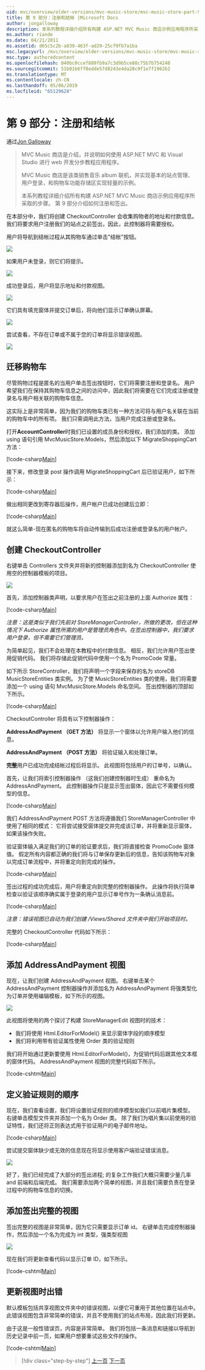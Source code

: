 ```yaml
---
uid: mvc/overview/older-versions/mvc-music-store/mvc-music-store-part-9
title: 第 9 部分：注册和结帐 |Microsoft Docs
author: jongalloway
description: 本系列教程详细介绍所有构建 ASP.NET MVC Music 商店示例应用程序所采取的步骤。 第 9 部分介绍如何注册和签出。
ms.author: riande
ms.date: 04/21/2011
ms.assetid: d65c5c2b-a039-463f-ad29-25cf9fb7a1ba
msc.legacyurl: /mvc/overview/older-versions/mvc-music-store/mvc-music-store-part-9
msc.type: authoredcontent
ms.openlocfilehash: 040bc0ccef889fb9a7c3d9b5ce88c75b7b754248
ms.sourcegitcommit: 51b01b6ff8edde57d8243e4da28c9f1e7f1962b2
ms.translationtype: MT
ms.contentlocale: zh-CN
ms.lasthandoff: 05/06/2019
ms.locfileid: "65129628"
---
```

# <a name="part-9-registration-and-checkout"></a>第 9 部分：注册和结帐

通过[Jon Galloway](https://github.com/jongalloway)

> MVC Music 商店是介绍，并说明如何使用 ASP.NET MVC 和 Visual Studio 进行 web 开发分步教程应用程序。  
>   
> MVC Music 商店是该类销售音乐 album 联机，并实现基本的站点管理、 用户登录，和购物车功能存储区实现轻量的示例。  
>   
> 本系列教程详细介绍所有构建 ASP.NET MVC Music 商店示例应用程序所采取的步骤。 第 9 部分介绍如何注册和签出。

在本部分中，我们将创建 CheckoutController 会收集购物者的地址和付款信息。 我们将要求用户注册我们的站点之前签出，因此，此控制器将需要授权。

用户将导航到结帐过程从其购物车通过单击"结帐"按钮。

![](mvc-music-store-part-9/_static/image1.jpg)

如果用户未登录，则它们将提示。

![](mvc-music-store-part-9/_static/image1.png)

成功登录后，用户将显示地址和付款视图。

![](mvc-music-store-part-9/_static/image2.png)

它们具有填充窗体并提交订单后，将向他们显示订单确认屏幕。

![](mvc-music-store-part-9/_static/image3.png)

尝试查看，不存在订单或不属于您的订单将显示错误视图。

![](mvc-music-store-part-9/_static/image4.png)

## <a name="migrating-the-shopping-cart"></a>迁移购物车

尽管购物过程是匿名的当用户单击签出按钮时，它们将需要注册和登录名。 用户希望我们在保持其购物车信息之间的访问中，因此我们将需要在它们完成注册或登录名与用户相关联的购物车信息。

这实际上是非常简单，因为我们的购物车类已有一种方法可将与用户名关联在当前的购物车中的所有项。 我们只需调用此方法，当用户完成注册或登录名。

打开**AccountController**时我们已设置的成员身份和授权，我们添加的类。 添加 using 语句引用 MvcMusicStore.Models，然后添加以下 MigrateShoppingCart 方法：

[!code-csharp[Main](mvc-music-store-part-9/samples/sample1.cs)]

接下来，修改登录 post 操作调用 MigrateShoppingCart 后已验证用户，如下所示：

[!code-csharp[Main](mvc-music-store-part-9/samples/sample2.cs)]

做出相同更改到寄存器后操作，用户帐户已成功创建后立即：

[!code-csharp[Main](mvc-music-store-part-9/samples/sample3.cs)]

就这么简单-现在匿名的购物车将自动传输到后成功注册或登录名的用户帐户。

## <a name="creating-the-checkoutcontroller"></a>创建 CheckoutController

右键单击 Controllers 文件夹并将新的控制器添加到名为 CheckoutController 使用空的控制器模板的项目。

![](mvc-music-store-part-9/_static/image5.png)

首先，添加控制器类声明，以要求用户在签出之前注册的上面 Authorize 属性：

[!code-csharp[Main](mvc-music-store-part-9/samples/sample4.cs)]

*注意：这是类似于我们先前对 StoreManagerController，所做的更改，但在这种情况下 Authorize 属性所需的用户是管理员角色中。在签出控制器中，我们要求用户登录，但不需要它们管理员。*

为简单起见，我们不会处理在本教程中的付款信息。 相反，我们允许用户签出使用促销代码。 我们将存储此促销代码中使用一个名为 PromoCode 常量。

如下所示 StoreController，我们将声明一个字段来保存的名为 storeDB MusicStoreEntities 类实例。 为了使 MusicStoreEntities 类的使用，我们将需要添加一个 using 语句 MvcMusicStore.Models 命名空间。 签出控制器的顶部如下所示。

[!code-csharp[Main](mvc-music-store-part-9/samples/sample5.cs)]

CheckoutController 将具有以下控制器操作：

**AddressAndPayment （GET 方法）** 将显示一个窗体以允许用户输入他们的信息。

**AddressAndPayment （POST 方法）** 将验证输入和处理订单。

**完整**用户已成功完成结帐过程后将显示。 此视图将包括用户的订单号，以确认。

首先，让我们将索引控制器操作 （这我们创建控制器时生成） 重命名为 AddressAndPayment。 此控制器操作只是显示签出窗体，因此它不需要任何模型的信息。

[!code-csharp[Main](mvc-music-store-part-9/samples/sample6.cs)]

我们 AddressAndPayment POST 方法将遵循我们 StoreManagerController 中使用了相同的模式： 它将尝试接受窗体提交并完成该订单，并将重新显示窗体，如果该操作失败。

验证窗体输入满足我们的订单的验证要求后，我们将直接检查 PromoCode 窗体值。 假定所有内容都正确的我们将与订单保存更新后的信息，告知该购物车对象以完成订单流程中，并将重定向到完成的操作。

[!code-csharp[Main](mvc-music-store-part-9/samples/sample7.cs)]

签出过程的成功完成后，用户将重定向到完整的控制器操作。 此操作将执行简单检查以验证该顺序确实属于登录的用户显示订单号作为一条确认消息前。

[!code-csharp[Main](mvc-music-store-part-9/samples/sample8.cs)]

*注意：错误视图已自动为我们创建 /Views/Shared 文件夹中我们开始项目时。*

完整的 CheckoutController 代码如下所示：

[!code-csharp[Main](mvc-music-store-part-9/samples/sample9.cs)]

## <a name="adding-the-addressandpayment-view"></a>添加 AddressAndPayment 视图

现在，让我们创建 AddressAndPayment 视图。 右键单击某个 AddressAndPayment 控制器操作并添加名为 AddressAndPayment 将强类型化为订单并使用编辑模板，如下所示的视图。

![](mvc-music-store-part-9/_static/image6.png)

此视图将使用的两个探讨了构建 StoreManagerEdit 视图时的技术：

- 我们将使用 Html.EditorForModel() 来显示窗体字段的顺序模型
- 我们将利用带有验证属性使用 Order 类的验证规则

我们将开始通过更新要使用 Html.EditorForModel()，为促销代码后跟其他文本框的窗体代码。 AddressAndPayment 视图的完整代码如下所示。

[!code-cshtml[Main](mvc-music-store-part-9/samples/sample10.cshtml)]

## <a name="defining-validation-rules-for-the-order"></a>定义验证规则的顺序

现在，我们查看设置，我们将设置验证规则的顺序模型如我们以前唱片集模型。 右键单击模型文件夹并添加一个名为 Order 类。 除了我们为唱片集以前使用的验证特性，我们还将正则表达式用于验证用户的电子邮件地址。

[!code-csharp[Main](mvc-music-store-part-9/samples/sample11.cs)]

尝试提交窗体缺少或无效的信息现在将显示使用客户端验证错误消息。

![](mvc-music-store-part-9/_static/image7.png)

好了，我们已经完成了大部分的签出进程; 的复杂工作我们大概只需要少量几率 and 前端和后端完成。 我们需要添加两个简单的视图，并且我们需要负责在登录过程中的购物车信息的切换。

## <a name="adding-the-checkout-complete-view"></a>添加签出完整的视图

签出完整的视图是非常简单，因为它只需要显示订单 id。 右键单击完成控制器操作，然后添加一个名为完成为 int 类型，强类型视图

![](mvc-music-store-part-9/_static/image8.png)

现在我们将更新查看代码以显示订单 ID，如下所示。

[!code-cshtml[Main](mvc-music-store-part-9/samples/sample12.cshtml)]

## <a name="updating-the-error-view"></a>更新视图时出错

默认模板包括共享视图文件夹中的错误视图，以便它可重用于其他位置在站点中。 此错误视图包含非常简单的错误，并且不使用我们的站点布局，因此我们将更新。

由于这是一般性错误页，内容是非常简单。 我们将包括一条消息和链接以导航到历史记录中前一页，如果用户想要重试这些文件的操作。

[!code-cshtml[Main](mvc-music-store-part-9/samples/sample13.cshtml)]

> [!div class="step-by-step"]
> [上一页](mvc-music-store-part-8.md)
> [下一页](mvc-music-store-part-10.md)
